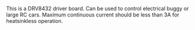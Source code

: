 This is a DRV8432 driver board. Can be used to control electrical buggy or large RC cars.
Maximum continuous current should be less than 3A for heatsinkless operation.
